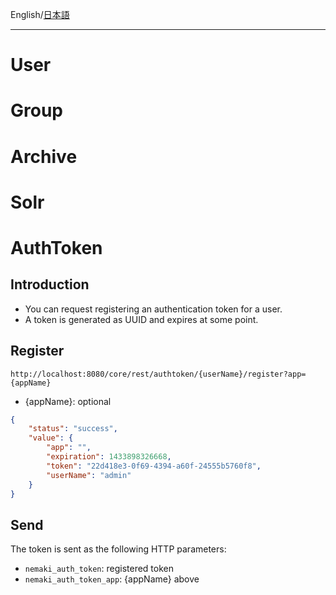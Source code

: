 English/[日本語](https://github.com/aegif/NemakiWare/wiki/%E9%96%8B%E7%99%BA:-REST-API)
***
# User

# Group

# Archive

# Solr

# AuthToken
## Introduction
- You can request registering an authentication token for a user.
- A token is generated as UUID and expires at some point.

## Register
`http://localhost:8080/core/rest/authtoken/{userName}/register?app={appName}`
- {appName}: optional

```json
{
    "status": "success",
    "value": {
        "app": "",
        "expiration": 1433898326668,
        "token": "22d418e3-0f69-4394-a60f-24555b5760f8",
        "userName": "admin"
    }
}
```

## Send
The token is sent as the following HTTP parameters:  
- `nemaki_auth_token`: registered token
- `nemaki_auth_token_app`: {appName} above